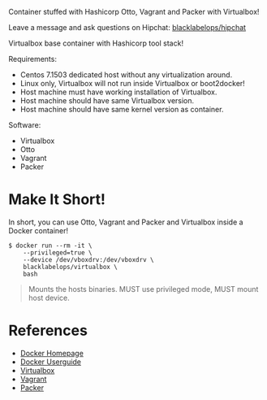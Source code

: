 Container stuffed with Hashicorp Otto, Vagrant and Packer with Virtualbox!

Leave a message and ask questions on Hipchat: [blacklabelops/hipchat](https://www.hipchat.com/geogBFvEM)

Virtualbox base container with Hashicorp tool stack!

Requirements:

  * Centos 7.1503 dedicated host without any virtualization around.
  * Linux only, Virtualbox will not run inside Virtualbox or boot2docker!
  * Host machine must have working installation of Virtualbox.
  * Host machine should have same Virtualbox version.
  * Host machine should have same kernel version as container.

Software:

  * Virtualbox
  * Otto
  * Vagrant
  * Packer

# Make It Short!

In short, you can use Otto, Vagrant and Packer and Virtualbox inside a Docker container!

~~~~
$ docker run --rm -it \
    --privileged=true \
    --device /dev/vboxdrv:/dev/vboxdrv \
    blacklabelops/virtualbox \
    bash
~~~~

> Mounts the hosts binaries. MUST use privileged mode, MUST mount host device.

# References

* [Docker Homepage](https://www.docker.com/)
* [Docker Userguide](https://docs.docker.com/userguide/)
* [Virtualbox](https://www.virtualbox.org/)
* [Vagrant](https://www.vagrantup.com/)
* [Packer](https://www.packer.io/)
